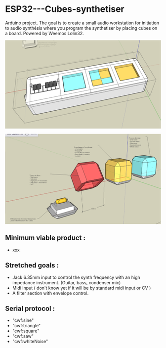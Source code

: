 # ESP32---Cubes-synthetiser
Arduino project. The goal is to create a small audio workstation for initiation to audio synthésis where you program the synthetiser by placing cubes on a board. Powered by Weemos Lolin32.

![board view](https://github.com/xLeDocteurx/ESP32---Cubes-synthetiser/blob/master/git/Screenshot%20from%202019-07-28%2020-21-12.png)

![cubes view](https://github.com/xLeDocteurx/ESP32---Cubes-synthetiser/blob/master/git/Screenshot%20from%202019-07-31%2021-26-38.png)

## Minimum viable product :
- xxx

## Stretched goals :
- Jack 6.35mm input to control the synth frequency with an high impedance instrument. (Guitar, bass, condenser mic)
- Midi input ( don't know yet if it will be by standard midi input or CV )
- A filter section with envelope control.

## Serial protocol :
- "cwf:sine"
- "cwf:triangle"
- "cwf:square"
- "cwf:saw"
- "cwf:whiteNoise"
